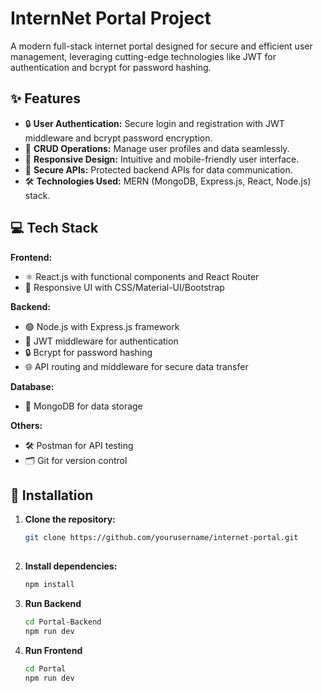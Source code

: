 #  InternNet Portal Project

A modern full-stack internet portal designed for secure and efficient user management, leveraging cutting-edge technologies like JWT for authentication and bcrypt for password hashing.

## ✨ Features

- 🔒 **User Authentication:** Secure login and registration with JWT middleware and bcrypt password encryption.
- 📝 **CRUD Operations:** Manage user profiles and data seamlessly.
- 📱 **Responsive Design:** Intuitive and mobile-friendly user interface.
- 🔐 **Secure APIs:** Protected backend APIs for data communication.
- 🛠️ **Technologies Used:** MERN (MongoDB, Express.js, React, Node.js) stack.

## 💻 Tech Stack

**Frontend:**
- ⚛️ React.js with functional components and React Router
- 🎨 Responsive UI with CSS/Material-UI/Bootstrap

**Backend:**
- 🟢 Node.js with Express.js framework
- 🔑 JWT middleware for authentication
- 🔒 Bcrypt for password hashing
- 🌐 API routing and middleware for secure data transfer

**Database:**
- 🍃 MongoDB for data storage

**Others:**
- 🛠️ Postman for API testing
- 🗂️ Git for version control

## 🚀 Installation

1. **Clone the repository:**
   ```bash
   git clone https://github.com/yourusername/internet-portal.git
  
2. **Install dependencies:**
   ```bash
   npm install

3. **Run Backend**
    ```bash
    cd Portal-Backend
    npm run dev 

4. **Run Frontend**
   ```bash
   cd Portal
   npm run dev
